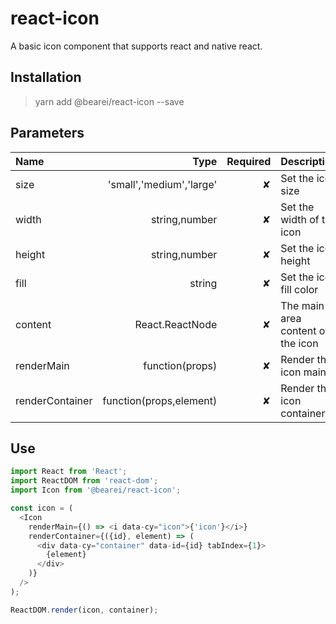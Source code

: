 # react-icon

A basic icon component that supports react and native react.

## Installation

> yarn add @bearei/react-icon --save

## Parameters

| Name            |                     Type | Required | Description                       |
| :-------------- | -----------------------: | -------: | :-------------------------------- |
| size            | 'small','medium','large' |        ✘ | Set the icon size                 |
| width           |            string,number |        ✘ | Set the width of the icon         |
| height          |            string,number |        ✘ | Set the icon height               |
| fill            |                   string |        ✘ | Set the icon fill color           |
| content         |          React.ReactNode |        ✘ | The main area content of the icon |
| renderMain      |          function(props) |        ✘ | Render the icon main              |
| renderContainer |  function(props,element) |        ✘ | Render the icon container         |

## Use

```typescript
import React from 'React';
import ReactDOM from 'react-dom';
import Icon from '@bearei/react-icon';

const icon = (
  <Icon
    renderMain={() => <i data-cy="icon">{'icon'}</i>}
    renderContainer={({id}, element) => (
      <div data-cy="container" data-id={id} tabIndex={1}>
        {element}
      </div>
    )}
  />
);

ReactDOM.render(icon, container);
```

